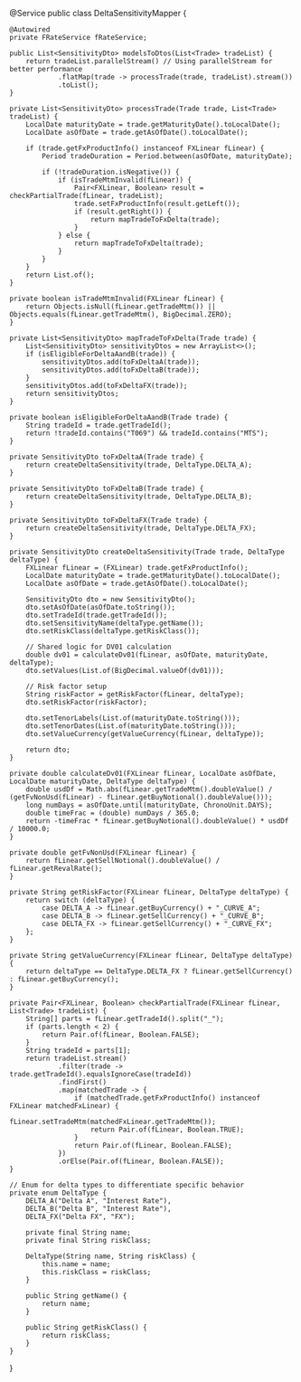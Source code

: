 @Service
public class DeltaSensitivityMapper {

    @Autowired
    private FRateService fRateService;

    public List<SensitivityDto> modelsToDtos(List<Trade> tradeList) {
        return tradeList.parallelStream() // Using parallelStream for better performance
                .flatMap(trade -> processTrade(trade, tradeList).stream())
                .toList();
    }

    private List<SensitivityDto> processTrade(Trade trade, List<Trade> tradeList) {
        LocalDate maturityDate = trade.getMaturityDate().toLocalDate();
        LocalDate asOfDate = trade.getAsOfDate().toLocalDate();

        if (trade.getFxProductInfo() instanceof FXLinear fLinear) {
            Period tradeDuration = Period.between(asOfDate, maturityDate);

            if (!tradeDuration.isNegative()) {
                if (isTradeMtmInvalid(fLinear)) {
                    Pair<FXLinear, Boolean> result = checkPartialTrade(fLinear, tradeList);
                    trade.setFxProductInfo(result.getLeft());
                    if (result.getRight()) {
                        return mapTradeToFxDelta(trade);
                    }
                } else {
                    return mapTradeToFxDelta(trade);
                }
            }
        }
        return List.of();
    }

    private boolean isTradeMtmInvalid(FXLinear fLinear) {
        return Objects.isNull(fLinear.getTradeMtm()) || Objects.equals(fLinear.getTradeMtm(), BigDecimal.ZERO);
    }

    private List<SensitivityDto> mapTradeToFxDelta(Trade trade) {
        List<SensitivityDto> sensitivityDtos = new ArrayList<>();
        if (isEligibleForDeltaAandB(trade)) {
            sensitivityDtos.add(toFxDeltaA(trade));
            sensitivityDtos.add(toFxDeltaB(trade));
        }
        sensitivityDtos.add(toFxDeltaFX(trade));
        return sensitivityDtos;
    }

    private boolean isEligibleForDeltaAandB(Trade trade) {
        String tradeId = trade.getTradeId();
        return !tradeId.contains("T069") && tradeId.contains("MTS");
    }

    private SensitivityDto toFxDeltaA(Trade trade) {
        return createDeltaSensitivity(trade, DeltaType.DELTA_A);
    }

    private SensitivityDto toFxDeltaB(Trade trade) {
        return createDeltaSensitivity(trade, DeltaType.DELTA_B);
    }

    private SensitivityDto toFxDeltaFX(Trade trade) {
        return createDeltaSensitivity(trade, DeltaType.DELTA_FX);
    }

    private SensitivityDto createDeltaSensitivity(Trade trade, DeltaType deltaType) {
        FXLinear fLinear = (FXLinear) trade.getFxProductInfo();
        LocalDate maturityDate = trade.getMaturityDate().toLocalDate();
        LocalDate asOfDate = trade.getAsOfDate().toLocalDate();

        SensitivityDto dto = new SensitivityDto();
        dto.setAsOfDate(asOfDate.toString());
        dto.setTradeId(trade.getTradeId());
        dto.setSensitivityName(deltaType.getName());
        dto.setRiskClass(deltaType.getRiskClass());

        // Shared logic for DV01 calculation
        double dv01 = calculateDv01(fLinear, asOfDate, maturityDate, deltaType);
        dto.setValues(List.of(BigDecimal.valueOf(dv01)));

        // Risk factor setup
        String riskFactor = getRiskFactor(fLinear, deltaType);
        dto.setRiskFactor(riskFactor);

        dto.setTenorLabels(List.of(maturityDate.toString()));
        dto.setTenorDates(List.of(maturityDate.toString()));
        dto.setValueCurrency(getValueCurrency(fLinear, deltaType));

        return dto;
    }

    private double calculateDv01(FXLinear fLinear, LocalDate asOfDate, LocalDate maturityDate, DeltaType deltaType) {
        double usdDf = Math.abs(fLinear.getTradeMtm().doubleValue() / (getFvNonUsd(fLinear) - fLinear.getBuyNotional().doubleValue()));
        long numDays = asOfDate.until(maturityDate, ChronoUnit.DAYS);
        double timeFrac = (double) numDays / 365.0;
        return -timeFrac * fLinear.getBuyNotional().doubleValue() * usdDf / 10000.0;
    }

    private double getFvNonUsd(FXLinear fLinear) {
        return fLinear.getSellNotional().doubleValue() / fLinear.getRevalRate();
    }

    private String getRiskFactor(FXLinear fLinear, DeltaType deltaType) {
        return switch (deltaType) {
            case DELTA_A -> fLinear.getBuyCurrency() + "_CURVE_A";
            case DELTA_B -> fLinear.getSellCurrency() + "_CURVE_B";
            case DELTA_FX -> fLinear.getSellCurrency() + "_CURVE_FX";
        };
    }

    private String getValueCurrency(FXLinear fLinear, DeltaType deltaType) {
        return deltaType == DeltaType.DELTA_FX ? fLinear.getSellCurrency() : fLinear.getBuyCurrency();
    }

    private Pair<FXLinear, Boolean> checkPartialTrade(FXLinear fLinear, List<Trade> tradeList) {
        String[] parts = fLinear.getTradeId().split("_");
        if (parts.length < 2) {
            return Pair.of(fLinear, Boolean.FALSE);
        }
        String tradeId = parts[1];
        return tradeList.stream()
                .filter(trade -> trade.getTradeId().equalsIgnoreCase(tradeId))
                .findFirst()
                .map(matchedTrade -> {
                    if (matchedTrade.getFxProductInfo() instanceof FXLinear matchedFxLinear) {
                        fLinear.setTradeMtm(matchedFxLinear.getTradeMtm());
                        return Pair.of(fLinear, Boolean.TRUE);
                    }
                    return Pair.of(fLinear, Boolean.FALSE);
                })
                .orElse(Pair.of(fLinear, Boolean.FALSE));
    }

    // Enum for delta types to differentiate specific behavior
    private enum DeltaType {
        DELTA_A("Delta A", "Interest Rate"),
        DELTA_B("Delta B", "Interest Rate"),
        DELTA_FX("Delta FX", "FX");

        private final String name;
        private final String riskClass;

        DeltaType(String name, String riskClass) {
            this.name = name;
            this.riskClass = riskClass;
        }

        public String getName() {
            return name;
        }

        public String getRiskClass() {
            return riskClass;
        }
    }
}
